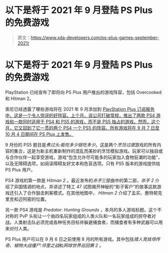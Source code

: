 # 以下是将于 2021 年 9 月登陆 PS Plus 的免费游戏

> 原文：<https://www.xda-developers.com/ps-plus-games-september-2021/>

# 以下是将于 2021 年 9 月登陆 PS Plus 的免费游戏

PlayStation 已经宣布了即将向 PS Plus 用户推出的游戏阵容，包括 Overcooked 和 Hitman 2。

索尼已经透露了哪些游戏将在 2021 年 9 月添加到 [PlayStation Plus 订阅服务中，这是一个令人惊讶的好阵容。上个月，该公司打破常规，推出了两款 PS4 游戏和一款同时适用于 PS4 和 PS5 的游戏，而不是 PS5 独占的游戏。然而，这个月，它又回到了它一贯的两个 PS4 一个 PS5 的阵容。所有游戏将在 9 月 7 日至 10 月 4 日期间在 PS Plus 上发售。](https://blog.playstation.com/2021/09/01/playstation-plus-games-for-september-overcooked-all-you-can-eat-hitman-2-predator-hunting-grounds/)

9 月份的 PS5 题目是*煮过头:能吃多少就吃多少*。这是两个*烹饪过度*游戏的所有内容的集合，这是为新主机重新制作的混乱而美妙的烹饪模拟游戏。玩家可以独自或与合作伙伴一起享受游戏，游戏“包含允许尽可能多的玩家加入食物狂潮的功能”，以及无障碍选项，如阅读障碍友好文本和色盲选项。只有 PS5 版本的游戏提供给 PS Plus 用户。

PS4 游戏的第一款是 *Hitman 2* 。最近发布的*杀手*三部曲中的第二部，*杀手 2* 介绍了异国情调的地点，并讲述了特工 47 试图揭开神秘的“影子客户”的故事这款游戏还引入了合作狙击刺客模式。在其他地图中， *Hitman 2* 介绍了孟买、惠特顿克里克和迈阿密的位置。

另一款 PS4 游戏是 *Predator: Hunting Grounds* ，本月的多人游戏标题。这个不对称的 PvP 头衔让一个由四名玩家组成的人类火队和一名玩家组成的掠夺者对战。人类射击队必须完成各种任务目标并躲避捕食者，而捕食者有多种武器可以用来对付人类。

PS Plus 用户可以在 9 月 6 日之前使用 8 月的所有游戏。其中包括*猎人竞技场传奇*、*植物大战僵尸:邻里之战*和*网球世界巡回赛 2* 。